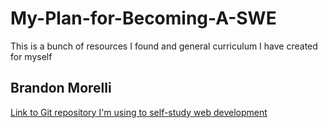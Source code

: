 # My-Plan-for-Becoming-A-SWE
This is a bunch of resources I found and general curriculum I have created for myself

## Brandon Morelli
[Link to Git repository I'm using to self-study web development](https://github.com/bmorelli25/Become-A-Full-Stack-Web-Developer#start-here)
